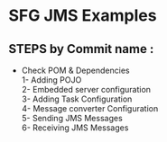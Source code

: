 # SFG JMS Examples

## STEPS by Commit name :
- Check POM & Dependencies  
1- Adding POJO  
2- Embedded server configuration  
3- Adding Task Configuration  
4- Message converter Configuration  
5- Sending JMS Messages  
6- Receiving JMS Messages  
